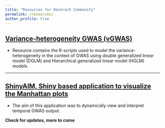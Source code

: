 ```yaml
---
title: "Resources for Reserach Community"
permalink: /resources/
author_profile: true
---
```



## [Variance-heterogeneity GWAS (vGWAS)](http://whussain2.github.io/resources/vgwas)
* Resource contains the R-scripts used to model the variance-heterogeneity in the context of GWAS using double generalized linear model (DGLM) and Hierarchical generalized linear model (HGLM) models.

****

## [ShinyAIM, Shiny based application to visualize the Manhattan plots](http://whussain2.github.io/resources/shinyaim)

* The aim of this application was to dynamically view and interpret temporal GWAS output.



**Check for updates, more to come**
